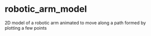 # robotic_arm_model
2D model of a robotic arm animated to move along a path formed by plotting a few points
